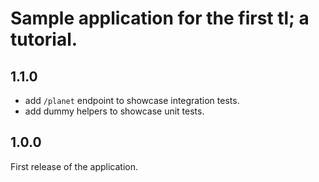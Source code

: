 # Sample application for the first tl; a tutorial.


## 1.1.0

- add `/planet` endpoint to showcase integration tests.
- add dummy helpers to showcase unit tests.


## 1.0.0

First release of the application.
